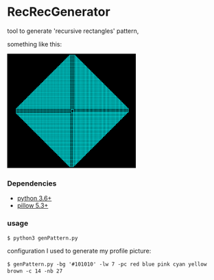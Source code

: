 # RecRecGenerator
tool to generate 'recursive rectangles' pattern,

something like this:



<img src="https://raw.githubusercontent.com/rishabh38/RecRecGenerator/master/imgs/sample.png" width="300"/>


### Dependencies
- [python 3.6+](https://www.python.org/downloads/)
- [pillow 5.3+](https://pillow.readthedocs.io/en/stable/installation.html)

### usage
```
$ python3 genPattern.py 
```

configuration I used to generate my profile picture:
```
$ genPattern.py -bg '#101010' -lw 7 -pc red blue pink cyan yellow brown -c 14 -nb 27
```
